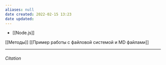 ```yaml
---
aliases: null
date created: 2022-02-15 13:23
date updated:
---
```

- [[Node.js]]

[[Методы]]
[[Пример работы с файловой системой и MD файлами]]

---

###### Citation

